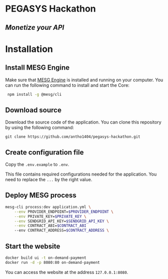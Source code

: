 # PEGASYS Hackathon

## _Monetize your API_

# Installation

## Install MESG Engine

Make sure that [MESG Engine](https://github.com/mesg-foundation/engine) is installed and running on your computer.
You can run the following command to install and start the Core:

```bash
 npm install -g @mesg/cli
```

## Download source

Download the source code of the application. You can clone this repository by using the following command:

```
git clone https://github.com/antho1404/pegasys-hackathon.git
```

## Create configuration file

Copy the `.env.example` to `.env`.

This file contains required configurations needed for the application.
You need to replace the `...` by the right value.

## Deploy MESG process

```bash
mesg-cli process:dev application.yml \
    --env PROVIDER_ENDPOINT=$PROVIDER_ENDPOINT \
    --env PRIVATE_KEY=$PRIVATE_KEY \
    --env SENDGRID_API_KEY=$SENDGRID_API_KEY \
    --env CONTRACT_ABI=$CONTRACT_ABI
    --env CONTRACT_ADDRESS=$CONTRACT_ADDRESS \
```

## Start the website

```bash
docker build ui -t on-demand-payment
docker run -d -p 8080:80 on-demand-payment
```

You can access the website at the address `127.0.0.1:8080`.
